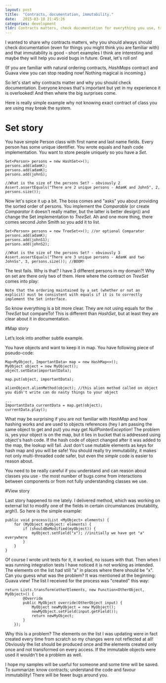 ```yaml
---
layout: post
title:  "Contracts, documentation, immutability."
date:   2015-03-10 21:45:26
categories: development
tldr: Contracts matters, check documentation for everything you use, try immutability!
---
```

I wanted to share why contracts matters, why you should always should check documentation (even for things you might think you are familiar with) and that immutability is good - short examples I think are interesting and maybe they will help you avoid bugs in future. Great, let's roll on!

(If you are familiar with natural ordering contracts, *HashMaps* contract and Guava view you can stop reading now! Nothing magical is incoming.)

So let's start why contracts matter and why you should check documentation. Everyone knows that's important but yet in my experience it is overlooked! And then where the big surprises come. 

Here is really simple example why not knowing exact contract of class you are using may break the system.  

# Set story

You have simple Person class with first name and last name fields. Every person has some unique identifier. You wrote equals and hash code implementation. You want to store people uniquely so you have a *Set*.

	Set<Person> persons = new HashSet<>();
	persons.add(adamK);
	persons.add(adamK);
	persons.add(johnS);

	//What is the size of the persons Set? - obviously 2
	Assert.assertEquals("There are 2 unique persons - AdamK and JohnS", 2, persons.size());

Now let's spice it up a bit. The boss comes and "asks" you about providing the sorted order of persons. You implement the *Comparable<Person>* (or create *Comparator<Person>* it doesn't really matter, but the latter is better design)) and change the Set implementation to *TreeSet*. Ah and one more thing, there comes second John Smith so you add it to list. 

	Set<Person> persons = new TreeSet<>(); //or optional Comparator
	persons.add(adamK);
	persons.add(johnS1);
	persons.add(johnS2);

	//What is the size of the persons Set? - obviously 3
	Assert.assertEquals("There are 3 unique persons - AdamK and two JohnSs", 3, persons.size()); //BOOM!

The test fails. Why is that? I have 3 different persons in my domain?! Why on set are there only two of them. Here where the contract on *TreeSet* comes into play: 

```
Note that the ordering maintained by a set (whether or not an explicit) must be consistent with equals if it is to correctly implement the Set interface.
```

So know everything is a bit more clear. They are not using equals for the *TreeSet* but compareTo! This is different than *HashSet*, but at least they are clear about it in documentation.   

#Map story

Let’s look into another subtle example. 

You have objects and want to keep it in map. You have following piece of pseudo-code:

	Map<MyObject, ImportantData> map = new HashMap<>();
	MyObject object = new MyObject();
	object.setData(importantData);

	map.put(object, importantData);  

	alienObject.alienMethod(object); //this alien method called on object you didn't write can do nasty things to your object

	...
	ImportantData currentData = map.get(object);
	currentData.play();

What may be surprising if you are not familiar with *HashMap* and how hashing works and are used to objects references (hey I am passing the same object to get and put) you may get *NullPointerException*! The problem is, yes your object is on the map, but it lies in bucket that is addressed using object's hash code. If the hash code of object changed after it was added to the map, the lookup will fail. Just don't use mutable elements as keys for hash map and you will be safe! You should really try immutability, it makes not only multi-threaded code safer, but even the *simple* code is easier to reason about. 

You need to be really careful if you understand and can reason about classes you use - the most number of bugs come from interactions between components or from not fully understanding classes we use.


#View story

Last story happened to me lately. I delivered method, which was working on external list to modify one of the fields in certain circumstances (mutability, argh!). So here is the simple example:

	public void process(List <MyObject> elements) {
		for (MyObject myObject: elements) {
			if (shouldBeModified(myObject)) {
				myObject.setField("x"); //initially we have got "a" everywhere
			}
		}
	}

Of course I wrote unit tests for it, it worked, no issues with that. Then when I was running integration tests I have noticed it is not working as intended. The elements on the list had still "a" in places where there should be "x". Can you guess what was the problem? It was mentioned at the beginning: Guava view! The list I received for the process was "created" this way:

	return Lists.transform(otherElements, new Function<OtherObject, MyObject>() {
			@Override
			public MyObject override(OtherObject input) {
				MyObject newMyObject = new MyObject();
				newMyObject.setField(input.getField());
				return newMyObject;
			}
		});

Why this is a problem? The elements on the list I was updating were in fact created every time from scratch so my changes were not reflected at all! Obviously the list should be produced once and the elements created only once and not transformed on every access. If the immutable objects were used it wouldn't be a problem as well. 


I hope my samples will be useful for someone and some time will be saved. To summarize: know contracts; understand the code and favour immutability! There will be fewer bugs around you.

